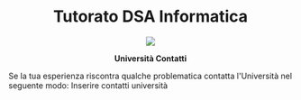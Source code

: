 <div align="center">
  <h1> Tutorato DSA Informatica </h1>

  <img src="https://study-eu.s3.amazonaws.com/uploads/university/university-of-pisa-logo.png" />

  <p>
    <strong> Università Contatti  </strong>
  </p>
</div>

Se la tua esperienza riscontra qualche problematica contatta l'Università nel seguente modo:
Inserire contatti università
